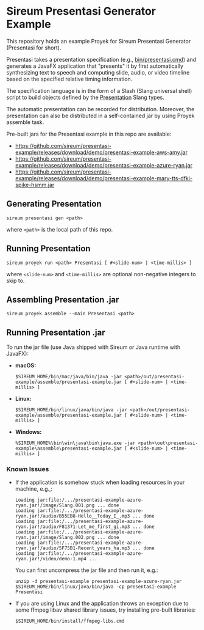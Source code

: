 # Sireum Presentasi Generator Example

This repository holds an example Proyek for Sireum Presentasi Generator
(Presentasi for short).

Presentasi takes a presentation specification (e.g., 
[bin/presentasi.cmd](bin/presentasi.cmd)) 
and generates a JavaFX application that "presents" it by first automatically 
synthesizing text to speech and computing slide, audio, or video timeline
based on the specified relative timing information.

The specification language is in the form of a Slash (Slang universal shell)
script to build objects defined by the 
[Presentation](https://github.com/sireum/runtime/blob/master/library/shared/src/main/scala/org/sireum/presentasi/Presentation.scala)
Slang types.

The automatic presentation can be recorded for distribution.
Moreover, the presentation can also be 
distributed in a self-contained jar by using Proyek assemble task.

Pre-built jars for the Presentasi example in this repo are available:

* https://github.com/sireum/presentasi-example/releases/download/demo/presentasi-example-aws-amy.jar
* https://github.com/sireum/presentasi-example/releases/download/demo/presentasi-example-azure-ryan.jar
* https://github.com/sireum/presentasi-example/releases/download/demo/presentasi-example-mary-tts-dfki-spike-hsmm.jar

## Generating Presentation

```
sireum presentasi gen <path>
```

where `<path>` is the local path of this repo.

## Running Presentation

```
sireum proyek run <path> Presentasi [ #<slide-num> | <time-millis> ]
```

where `<slide-num>` and `<time-millis>` are optional non-negative integers to skip to.

## Assembling Presentation .jar

```
sireum proyek assemble --main Presentasi <path> 
```

## Running Presentation .jar

To run the jar file (use Java shipped with Sireum or Java runtime with JavaFX):

* **macOS:**

  ```
  $SIREUM_HOME/bin/mac/java/bin/java -jar <path>/out/presentasi-example/assemble/presentasi-example.jar [ #<slide-num> | <time-millis> ]
  ```

* **Linux:**

  ```
  $SIREUM_HOME/bin/linux/java/bin/java -jar <path>/out/presentasi-example/assemble/presentasi-example.jar [ #<slide-num> | <time-millis> ]
  ```

* **Windows:**

  ```
  %SIREUM_HOME%\bin\win\java\bin\java.exe -jar <path>\out\presentasi-example\assemble\presentasi-example.jar [ #<slide-num> | <time-millis> ]
  ```

### Known Issues

* If the application is somehow stuck when loading resources in your machine, e.g.,:

  ```
  Loading jar:file:/.../presentasi-example-azure-ryan.jar!/image/Slang.001.png ... done
  Loading jar:file:/.../presentasi-example-azure-ryan.jar!/audio/B55EB8-Hello__Today_I_.mp3 ... done
  Loading jar:file:/.../presentasi-example-azure-ryan.jar!/audio/F81371-Let_me_first_gi.mp3 ... done
  Loading jar:file:/.../presentasi-example-azure-ryan.jar!/image/Slang.002.png ... done
  Loading jar:file:/.../presentasi-example-azure-ryan.jar!/audio/5F75B1-Recent_years_ha.mp3 ... done
  Loading jar:file:/.../presentasi-example-azure-ryan.jar!/video/demo-1.mp4 ...
  ```

  You can first uncompress the jar file and then run it, e.g.:

  ```
  unzip -d presentasi-example presentasi-example-azure-ryan.jar
  $SIREUM_HOME/bin/linux/java/bin/java -cp presentasi-example Presentasi
  ```

* If you are using Linux and the application throws an exception due to some ffmpeg libav shared library issues, try installing pre-built libraries:

  ```
  $SIREUM_HOME/bin/install/ffmpeg-libs.cmd
  ```

